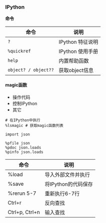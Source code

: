 ### IPython

**命令**

命令 | 说明
----|---------
`?`                  |  IPython 特征说明
`%quickref`          |  IPython 使用手册
`help`               |  内置帮助函数
`object? / object??` |  获取object信息


#### magic函数

 - 操作代码
 - 控制IPython
 - 其它

```shell
# 在IPython中执行
%lsmagic # 获取magic函数列表

import json

%pfile json
%pdoc json.loads
%pinfo json.loads
```

命令 | 说明
----|-----
%load          | 导入外部文件并执行
%save          | 将IPython的代码保存
%rerun 5-7     | 重新执行6-7行
Ctrl+r         | 反向查找
Ctrl+p, Ctrl+n | 输入查找
